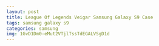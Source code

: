 ```yaml
---
layout: post
title: League Of Legends Veigar Samsung Galaxy S9 Case
tags: samsung galaxy s9
categories: samsung
img: 1GvD1Dm0-eMut2VTjlTssTdEGALVSgD1d
---
```

